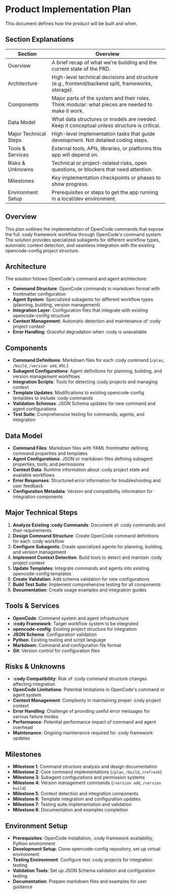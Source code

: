 # Product Implementation Plan
This document defines how the product will be built and when.

## Section Explanations
| Section                  | Overview |
|--------------------------|--------------------------|
| Overview                 | A brief recap of what we're building and the current state of the PRD. |
| Architecture             | High-level technical decisions and structure (e.g., frontend/backend split, frameworks, storage). |
| Components               | Major parts of the system and their roles. Think modular: what pieces are needed to make it work. |
| Data Model               | What data structures or models are needed. Keep it conceptual unless structure is critical. |
| Major Technical Steps    | High-level implementation tasks that guide development. Not detailed coding steps. |
| Tools & Services         | External tools, APIs, libraries, or platforms this app will depend on. |
| Risks & Unknowns         | Technical or project-related risks, open questions, or blockers that need attention. |
| Milestones    | Key implementation checkpoints or phases to show progress. |
| Environment Setup | Prerequisites or steps to get the app running in a local/dev environment. |

## Overview
This plan outlines the implementation of OpenCode commands that expose the full :cody framework workflow through OpenCode's command system. The solution provides specialized subagents for different workflow types, automatic context detection, and seamless integration with the existing opencode-config project structure.

## Architecture
The solution follows OpenCode's command and agent architecture:
- **Command Structure**: OpenCode commands in markdown format with frontmatter configuration
- **Agent System**: Specialized subagents for different workflow types (planning, building, version management)
- **Integration Layer**: Configuration files that integrate with existing opencode-config structure
- **Context Management**: Automatic detection and maintenance of :cody project context
- **Error Handling**: Graceful degradation when :cody is unavailable

## Components
- **Command Definitions**: Markdown files for each :cody command (`/plan`, `/build`, `/version add`, etc.)
- **Subagent Configurations**: Agent definitions for planning, building, and version management workflows
- **Integration Scripts**: Tools for detecting :cody projects and managing context
- **Template Updates**: Modifications to existing opencode-config templates to include :cody commands
- **Validation Schemas**: JSON Schema updates for new command and agent configurations
- **Test Suite**: Comprehensive testing for commands, agents, and integration

## Data Model
- **Command Files**: Markdown files with YAML frontmatter defining command properties and templates
- **Agent Configurations**: JSON or markdown files defining subagent properties, tools, and permissions
- **Context Data**: Runtime information about :cody project state and available workflows
- **Error Responses**: Structured error information for troubleshooting and user feedback
- **Configuration Metadata**: Version and compatibility information for integration components

## Major Technical Steps
1. **Analyze Existing :cody Commands**: Document all :cody commands and their requirements
2. **Design Command Structure**: Create OpenCode command definitions for each :cody workflow
3. **Configure Subagents**: Create specialized agents for planning, building, and version management
4. **Implement Context Detection**: Build tools to detect and maintain :cody project context
5. **Update Templates**: Integrate commands and agents into existing opencode-config templates
6. **Create Validation**: Add schema validation for new configurations
7. **Build Test Suite**: Implement comprehensive testing for all components
8. **Documentation**: Create usage examples and integration guides

## Tools & Services
- **OpenCode**: Command system and agent infrastructure
- **:cody Framework**: Target workflow system to be integrated
- **opencode-config**: Existing project structure for integration
- **JSON Schema**: Configuration validation
- **Python**: Existing tooling and script language
- **Markdown**: Command and configuration file format
- **Git**: Version control for configuration files

## Risks & Unknowns
- **:cody Compatibility**: Risk of :cody command structure changes affecting integration
- **OpenCode Limitations**: Potential limitations in OpenCode's command or agent system
- **Context Management**: Complexity in maintaining proper :cody project context
- **Error Handling**: Challenge of providing useful error messages for various failure modes
- **Performance**: Potential performance impact of command and agent overhead
- **Maintenance**: Ongoing maintenance required for :cody framework updates

## Milestones
- **Milestone 1**: Command structure analysis and design documentation
- **Milestone 2**: Core command implementations (`/plan`, `/build`, `/refresh`)
- **Milestone 3**: Subagent configurations and permission systems
- **Milestone 4**: Version management commands (`/version add`, `/version build`)
- **Milestone 5**: Context detection and integration components
- **Milestone 6**: Template integration and configuration updates
- **Milestone 7**: Testing suite implementation and validation
- **Milestone 8**: Documentation and examples completion

## Environment Setup
- **Prerequisites**: OpenCode installation, :cody framework availability, Python environment
- **Development Setup**: Clone opencode-config repository, set up virtual environment
- **Testing Environment**: Configure test :cody projects for integration testing
- **Validation Tools**: Set up JSON Schema validation and configuration testing
- **Documentation**: Prepare markdown files and examples for user guidance